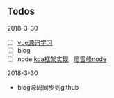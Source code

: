 ## Todos 
2018-3-30
- [ ] [vue源码学习](http://hcysun.me/2017/03/03/Vue%E6%BA%90%E7%A0%81%E5%AD%A6%E4%B9%A0/)
- [ ] blog
- [ ] node [koa框架实现](https://cnodejs.org/topic/5abb4dcd5b8d68f72c14732d)   [廖雪峰node](https://www.liaoxuefeng.com/wiki/001434446689867b27157e896e74d51a89c25cc8b43bdb3000/001434501245426ad4b91f2b880464ba876a8e3043fc8ef000)

2018-3-30
- blog源码同步到github
